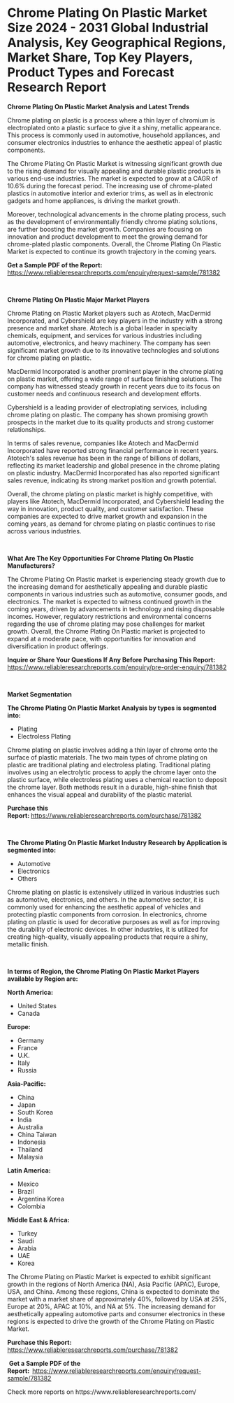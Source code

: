 <p><h1>Chrome Plating On Plastic Market Size 2024 - 2031 Global Industrial Analysis, Key Geographical Regions, Market Share, Top Key Players, Product Types and Forecast Research Report</h1></p><p><strong>Chrome Plating On Plastic Market Analysis and Latest Trends</strong></p>
<p><p>Chrome plating on plastic is a process where a thin layer of chromium is electroplated onto a plastic surface to give it a shiny, metallic appearance. This process is commonly used in automotive, household appliances, and consumer electronics industries to enhance the aesthetic appeal of plastic components.</p><p>The Chrome Plating On Plastic Market is witnessing significant growth due to the rising demand for visually appealing and durable plastic products in various end-use industries. The market is expected to grow at a CAGR of 10.6% during the forecast period. The increasing use of chrome-plated plastics in automotive interior and exterior trims, as well as in electronic gadgets and home appliances, is driving the market growth. </p><p>Moreover, technological advancements in the chrome plating process, such as the development of environmentally friendly chrome plating solutions, are further boosting the market growth. Companies are focusing on innovation and product development to meet the growing demand for chrome-plated plastic components. Overall, the Chrome Plating On Plastic Market is expected to continue its growth trajectory in the coming years.</p></p>
<p><strong>Get a Sample PDF of the Report:&nbsp;</strong> <a href="https://www.reliableresearchreports.com/enquiry/request-sample/781382">https://www.reliableresearchreports.com/enquiry/request-sample/781382</a></p>
<p>&nbsp;</p>
<p><strong>Chrome Plating On Plastic Major Market Players</strong></p>
<p><p>Chrome Plating on Plastic Market players such as Atotech, MacDermid Incorporated, and Cybershield are key players in the industry with a strong presence and market share. Atotech is a global leader in specialty chemicals, equipment, and services for various industries including automotive, electronics, and heavy machinery. The company has seen significant market growth due to its innovative technologies and solutions for chrome plating on plastic.</p><p>MacDermid Incorporated is another prominent player in the chrome plating on plastic market, offering a wide range of surface finishing solutions. The company has witnessed steady growth in recent years due to its focus on customer needs and continuous research and development efforts.</p><p>Cybershield is a leading provider of electroplating services, including chrome plating on plastic. The company has shown promising growth prospects in the market due to its quality products and strong customer relationships.</p><p>In terms of sales revenue, companies like Atotech and MacDermid Incorporated have reported strong financial performance in recent years. Atotech's sales revenue has been in the range of billions of dollars, reflecting its market leadership and global presence in the chrome plating on plastic industry. MacDermid Incorporated has also reported significant sales revenue, indicating its strong market position and growth potential.</p><p>Overall, the chrome plating on plastic market is highly competitive, with players like Atotech, MacDermid Incorporated, and Cybershield leading the way in innovation, product quality, and customer satisfaction. These companies are expected to drive market growth and expansion in the coming years, as demand for chrome plating on plastic continues to rise across various industries.</p></p>
<p>&nbsp;</p>
<p><strong>What Are The Key Opportunities For Chrome Plating On Plastic Manufacturers?</strong></p>
<p><p>The Chrome Plating On Plastic market is experiencing steady growth due to the increasing demand for aesthetically appealing and durable plastic components in various industries such as automotive, consumer goods, and electronics. The market is expected to witness continued growth in the coming years, driven by advancements in technology and rising disposable incomes. However, regulatory restrictions and environmental concerns regarding the use of chrome plating may pose challenges for market growth. Overall, the Chrome Plating On Plastic market is projected to expand at a moderate pace, with opportunities for innovation and diversification in product offerings.</p></p>
<p><strong>Inquire or Share Your Questions If Any Before Purchasing This Report:</strong> <a href="https://www.reliableresearchreports.com/enquiry/pre-order-enquiry/781382">https://www.reliableresearchreports.com/enquiry/pre-order-enquiry/781382</a></p>
<p>&nbsp;</p>
<p><strong>Market Segmentation</strong></p>
<p><strong>The Chrome Plating On Plastic Market Analysis by types is segmented into:</strong></p>
<p><ul><li>Plating</li><li>Electroless Plating</li></ul></p>
<p><p>Chrome plating on plastic involves adding a thin layer of chrome onto the surface of plastic materials. The two main types of chrome plating on plastic are traditional plating and electroless plating. Traditional plating involves using an electrolytic process to apply the chrome layer onto the plastic surface, while electroless plating uses a chemical reaction to deposit the chrome layer. Both methods result in a durable, high-shine finish that enhances the visual appeal and durability of the plastic material.</p></p>
<p><strong>Purchase this Report:&nbsp;</strong><a href="https://www.reliableresearchreports.com/purchase/781382">https://www.reliableresearchreports.com/purchase/781382</a></p>
<p>&nbsp;</p>
<p><strong>The Chrome Plating On Plastic Market Industry Research by Application is segmented into:</strong></p>
<p><ul><li>Automotive</li><li>Electronics</li><li>Others</li></ul></p>
<p><p>Chrome plating on plastic is extensively utilized in various industries such as automotive, electronics, and others. In the automotive sector, it is commonly used for enhancing the aesthetic appeal of vehicles and protecting plastic components from corrosion. In electronics, chrome plating on plastic is used for decorative purposes as well as for improving the durability of electronic devices. In other industries, it is utilized for creating high-quality, visually appealing products that require a shiny, metallic finish.</p></p>
<p>&nbsp;</p>
<p><strong>In terms of Region, the Chrome Plating On Plastic Market Players available by Region are:</strong></p>
<p>
    <p> <strong> North America: </strong>
        <ul>
            <li>United States</li>
            <li>Canada</li>
        </ul>
        </p> 
    <p> <strong> Europe: </strong>
        <ul>
            <li>Germany</li>
            <li>France</li>
            <li>U.K.</li>
            <li>Italy</li>
            <li>Russia</li>
        </ul>
        </p> 
    <p> <strong> Asia-Pacific: </strong>
        <ul>
            <li>China</li>
            <li>Japan</li>
            <li>South Korea</li>
            <li>India</li>
            <li>Australia</li>
            <li>China Taiwan</li>
            <li>Indonesia</li>
            <li>Thailand</li>
            <li>Malaysia</li>
        </ul>
        </p> 
    <p> <strong> Latin America: </strong>
        <ul>
            <li>Mexico</li>
            <li>Brazil</li>
            <li>Argentina Korea</li>
            <li>Colombia</li>
        </ul>
        </p> 
    <p> <strong> Middle East & Africa: </strong>
        <ul>
            <li>Turkey</li>
            <li>Saudi</li>
            <li>Arabia</li>
            <li>UAE</li>
            <li>Korea</li>
        </ul>
    </p>
    </p>
<p><p>The Chrome Plating on Plastic Market is expected to exhibit significant growth in the regions of North America (NA), Asia Pacific (APAC), Europe, USA, and China. Among these regions, China is expected to dominate the market with a market share of approximately 40%, followed by USA at 25%, Europe at 20%, APAC at 10%, and NA at 5%. The increasing demand for aesthetically appealing automotive parts and consumer electronics in these regions is expected to drive the growth of the Chrome Plating on Plastic Market.</p></p>
<p><strong>Purchase this Report: </strong><a href="https://www.reliableresearchreports.com/purchase/781382">https://www.reliableresearchreports.com/purchase/781382</a></p>
<p>&nbsp;<strong>Get a Sample PDF of the Report:&nbsp;&nbsp;</strong><a href="https://www.reliableresearchreports.com/enquiry/request-sample/781382">https://www.reliableresearchreports.com/enquiry/request-sample/781382</a></p>
<p><strong></strong></p>
<p>Check more reports on https://www.reliableresearchreports.com/</p>